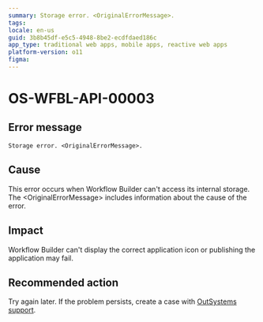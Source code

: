 ```yaml
---
summary: Storage error. <OriginalErrorMessage>.
tags:
locale: en-us
guid: 3b8b45df-e5c5-4948-8be2-ecdfdaed186c
app_type: traditional web apps, mobile apps, reactive web apps
platform-version: o11
figma:
---
```


# OS-WFBL-API-00003

## Error message

`Storage error. <OriginalErrorMessage>.`

## Cause

This error occurs when Workflow Builder can't access its internal storage.
The &lt;OriginalErrorMessage&gt; includes information about the cause of the error.

## Impact

Workflow Builder can't display the correct application icon or publishing the application may fail.

## Recommended action

Try again later. If the problem persists, create a case with [OutSystems support](https://success.outsystems.com/Support).
